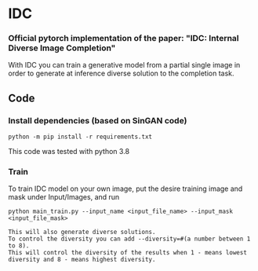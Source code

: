 # IDC

### Official pytorch implementation of the paper: "IDC: Internal Diverse Image Completion"

With IDC you can train a generative model from a partial single image in order to generate at inference diverse solution to the completion task.

## Code

### Install dependencies (based on SinGAN code)

```
python -m pip install -r requirements.txt
```

This code was tested with python 3.8

###  Train
To train IDC model on your own image, put the desire training image and mask under Input/Images, and run

```
python main_train.py --input_name <input_file_name> --input_mask <input_file_mask>

This will also generate diverse solutions. 
To control the diversity you can add --diversity=#(a number between 1 to 8).
This will control the diversity of the results when 1 - means lowest diversity and 8 - means highest diversity.
